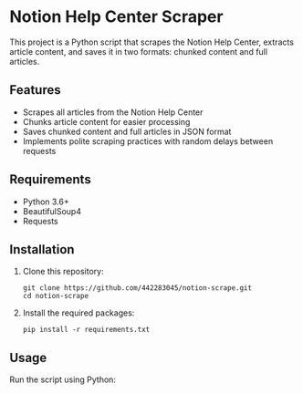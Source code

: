 # Notion Help Center Scraper

This project is a Python script that scrapes the Notion Help Center, extracts article content, and saves it in two formats: chunked content and full articles.

## Features

- Scrapes all articles from the Notion Help Center
- Chunks article content for easier processing
- Saves chunked content and full articles in JSON format
- Implements polite scraping practices with random delays between requests

## Requirements

- Python 3.6+
- BeautifulSoup4
- Requests

## Installation

1. Clone this repository:
   ```
   git clone https://github.com/442283045/notion-scrape.git
   cd notion-scrape
   ```

2. Install the required packages:
   ```
   pip install -r requirements.txt
   ```

## Usage

Run the script using Python:


